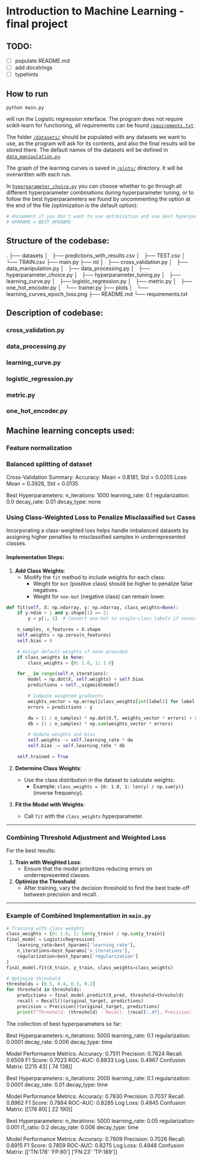 # Introduction to Machine Learning - final project

## TODO:
- [ ] populate README.md
- [ ] add docstrings
- [ ] typehints

## How to run

```console
python main.py
```

will run the Logistic regression interface. The program does not require scikit-learn for functioning, all requirements can be found [`requirements.txt`](requirements.txt).

The folder [`/datasets/`](/datasets/) should be populated with any datasets we want to use, as the program will ask for its contents, and also the final results will be stored there. The default names of the datasets will be defined in [`data_manipulation.py`](/ml/data_manipulation.py).

The graph of the learning curves is saved in [`/plots/`](/plots/) directory. It will be overwritten with each run.

In [`hyperparameter_choice.py`](/ml/hyperparameter_choice.py) you can choose whether to go through all different hyperparameter combinations during hyperparameter tuning, or to follow the best hyperparameters we found by uncommenting the option at the end of the file (optimization is the default option):

```python
# Uncomment if you don't want to use optimization and use best hyperparameters instead
# HPARAMS = BEST_HPARAMS
```


## Structure of the codebase:
.
├── datasets
│   ├── predictions_with_results.csv
│   ├── TEST.csv
│   └── TRAIN.csv
├── main.py
├── ml
│   ├── cross_validation.py
│   ├── data_manipulation.py
│   ├── data_processing.py
│   ├── hyperparameter_choice.py
│   ├── hyperparameter_tuning.py
│   ├── learning_curve.py
│   ├── logistic_regression.py
│   ├── metric.py
│   ├── one_hot_encoder.py
│   └── trainer.py
├── plots
│   └── learning_curves_epoch_loss.png
├── README.md
└── requirements.txt


## Description of codebase:

### cross_validation.py


### data_processing.py


### learning_curve.py


### logistic_regression.py


### metric.py


### one_hot_encoder.py



## Machine learning concepts used:

### Feature normalization

### Balanced splitting of dataset

Cross-Validation Summary:
Accuracy: Mean = 0.8181, Std = 0.0205
Loss: Mean = 0.3926, Std = 0.0135

Best Hyperparameters:
n_iterations: 1000
learning_rate: 0.1
regularization: 0.0
decay_rate: 0.01
decay_type: none



### Using Class-Weighted Loss to Penalize Misclassified `bot` Cases

Incorporating a class-weighted loss helps handle imbalanced datasets by assigning higher penalties to misclassified samples in underrepresented classes.

#### Implementation Steps:

1. **Add Class Weights**:
   - Modify the `fit` method to include weights for each class:
     - Weight for `bot` (positive class) should be higher to penalize false negatives.
     - Weight for `non-bot` (negative class) can remain lower.

```python
def fit(self, X: np.ndarray, y: np.ndarray, class_weights=None):
    if y.ndim > 1 and y.shape[1] == 2:
        y = y[:, 1]  # Convert one-hot to single-class labels if necessary

    n_samples, n_features = X.shape
    self.weights = np.zeros(n_features)
    self.bias = 0

    # Assign default weights if none provided
    if class_weights is None:
        class_weights = {0: 1.0, 1: 1.0}

    for _ in range(self.n_iterations):
        model = np.dot(X, self.weights) + self.bias
        predictions = self._sigmoid(model)

        # Compute weighted gradients
        weights_vector = np.array([class_weights[int(label)] for label in y])
        errors = predictions - y

        dw = (1 / n_samples) * np.dot(X.T, weights_vector * errors) + self.regularization * self.weights
        db = (1 / n_samples) * np.sum(weights_vector * errors)

        # Update weights and bias
        self.weights -= self.learning_rate * dw
        self.bias -= self.learning_rate * db

    self.trained = True
```

2. **Determine Class Weights**:
   - Use the class distribution in the dataset to calculate weights:
     - Example: `class_weights = {0: 1.0, 1: len(y) / np.sum(y)}` (inverse frequency).

3. **Fit the Model with Weights**:
   - Call `fit` with the `class_weights` hyperparameter.

---

### Combining Threshold Adjustment and Weighted Loss

For the best results:
1. **Train with Weighted Loss**: 
   - Ensure that the model prioritizes reducing errors on underrepresented classes.
2. **Optimize the Threshold**:
   - After training, vary the decision threshold to find the best trade-off between precision and recall.

---

### Example of Combined Implementation in `main.py`

```python
# Training with class weights
class_weights = {0: 1.0, 1: len(y_train) / np.sum(y_train)}
final_model = LogisticRegression(
    learning_rate=best_hparams['learning_rate'],
    n_iterations=best_hparams['n_iterations'],
    regularization=best_hparams['regularization']
)
final_model.fit(X_train, y_train, class_weights=class_weights)

# Optimize threshold
thresholds = [0.5, 0.4, 0.3, 0.2]
for threshold in thresholds:
    predictions = final_model.predict(X_pred, threshold=threshold)
    recall = Recall()(original_target, predictions)
    precision = Precision()(original_target, predictions)
    print(f"Threshold: {threshold} - Recall: {recall:.4f}, Precision: {precision:.4f}")
```


The collection of best hyperparameters so far:

Best Hyperparameters:
n_iterations: 5000
learning_rate: 0.1
regularization: 0.0001
decay_rate: 0.006
decay_type: time

Model Performance Metrics:
Accuracy: 0.7511
Precision: 0.7624
Recall: 0.6509
F1 Score: 0.7023
ROC-AUC: 0.8833
Log Loss: 0.4967
Confusion Matrix: 
[[215  43]
 [ 74 138]]

Best Hyperparameters:
n_iterations: 2000
learning_rate: 0.1
regularization: 0.0001
decay_rate: 0.01
decay_type: time

Model Performance Metrics:
Accuracy: 0.7830
Precision: 0.7037
Recall: 0.8962
F1 Score: 0.7884
ROC-AUC: 0.8285
Log Loss: 0.4945
Confusion Matrix: 
[[178  80]
 [ 22 190]]

Best Hyperparameters:
n_iterations: 5000
learning_rate: 0.05
regularization: 0.001
l1_ratio: 0.2
decay_rate: 0.006
decay_type: time

Model Performance Metrics:
Accuracy: 0.7809
Precision: 0.7026
Recall: 0.8915
F1 Score: 0.7859
ROC-AUC: 0.8275
Log Loss: 0.4948
Confusion Matrix: 
[['TN:178' 'FP:80']
 ['FN:23' 'TP:189']]